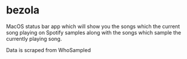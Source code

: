 # bezola

MacOS status bar app which will show you the songs which the current song playing on Spotify samples along with the songs which sample the currently playing song.

Data is scraped from WhoSampled

